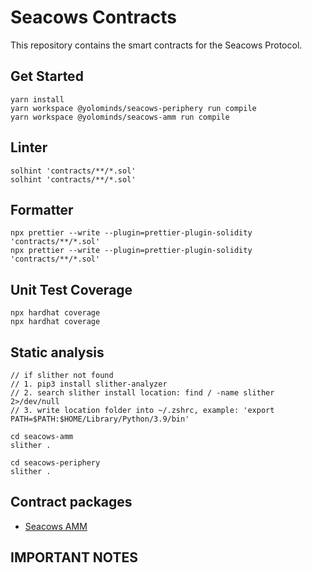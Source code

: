# Seacows Contracts

This repository contains the smart contracts for the Seacows Protocol.

## Get Started

```
yarn install
yarn workspace @yolominds/seacows-periphery run compile
yarn workspace @yolominds/seacows-amm run compile
```

## Linter
```
solhint 'contracts/**/*.sol'
solhint 'contracts/**/*.sol'
```

## Formatter
```
npx prettier --write --plugin=prettier-plugin-solidity 'contracts/**/*.sol'
npx prettier --write --plugin=prettier-plugin-solidity 'contracts/**/*.sol'
```

## Unit Test Coverage
```
npx hardhat coverage
npx hardhat coverage
```

## Static analysis 
```
// if slither not found
// 1. pip3 install slither-analyzer
// 2. search slither install location: find / -name slither 2>/dev/null
// 3. write location folder into ~/.zshrc, example: 'export PATH=$PATH:$HOME/Library/Python/3.9/bin' 

cd seacows-amm
slither .

cd seacows-periphery
slither .
```

## Contract packages

- [Seacows AMM](./packages/seacows-amm/)

## IMPORTANT NOTES
